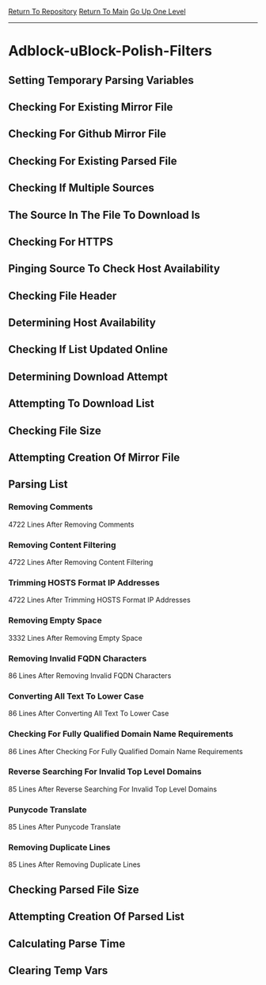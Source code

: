 [Return To Repository](https://github.com/deathbybandaid/piholeparser/)
[Return To Main](https://github.com/deathbybandaid/piholeparser/blob/master/RecentRunLogs/Mainlog.md)
[Go Up One Level](https://github.com/deathbybandaid/piholeparser/blob/master/RecentRunLogs/TopLevelScripts/30-Processing-External-Blacklists.md)
____________________________________
# Adblock-uBlock-Polish-Filters
## Setting Temporary Parsing Variables
## Checking For Existing Mirror File
## Checking For Github Mirror File
## Checking For Existing Parsed File
## Checking If Multiple Sources
## The Source In The File To Download Is
## Checking For HTTPS
## Pinging Source To Check Host Availability
## Checking File Header
## Determining Host Availability
## Checking If List Updated Online
## Determining Download Attempt
## Attempting To Download List
## Checking File Size
## Attempting Creation Of Mirror File
## Parsing List
### Removing Comments
4722 Lines After Removing Comments
### Removing Content Filtering
4722 Lines After Removing Content Filtering
### Trimming HOSTS Format IP Addresses
4722 Lines After Trimming HOSTS Format IP Addresses
### Removing Empty Space
3332 Lines After Removing Empty Space
### Removing Invalid FQDN Characters
86 Lines After Removing Invalid FQDN Characters
### Converting All Text To Lower Case
86 Lines After Converting All Text To Lower Case
### Checking For Fully Qualified Domain Name Requirements
86 Lines After Checking For Fully Qualified Domain Name Requirements
### Reverse Searching For Invalid Top Level Domains
85 Lines After Reverse Searching For Invalid Top Level Domains
### Punycode Translate
85 Lines After Punycode Translate
### Removing Duplicate Lines
85 Lines After Removing Duplicate Lines
## Checking Parsed File Size
## Attempting Creation Of Parsed List
## Calculating Parse Time
## Clearing Temp Vars
